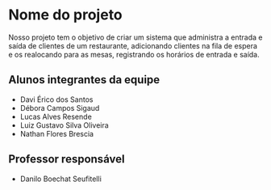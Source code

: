 # Nome do projeto
Nosso projeto tem o objetivo de criar um sistema que administra a entrada e saída de clientes de um restaurante, adicionando clientes na fila de espera e os realocando para as mesas, registrando os horários de entrada e saída.

## Alunos integrantes da equipe

* Davi Érico dos Santos
* Débora Campos Sigaud
* Lucas Alves Resende
* Luiz Gustavo Silva Oliveira
* Nathan Flores Brescia

## Professor responsável 

* Danilo Boechat Seufitelli

